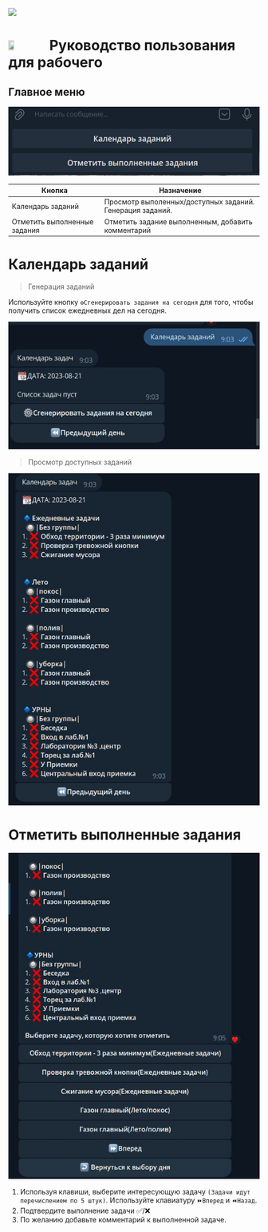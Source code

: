 [<img src="https://img.shields.io/badge/Telegram-%40EriskipCheckListBot-blue?logo=telegram">](https://t.me/EriskipCheckListBot)


# <img src="http://eriskip.com/images/logo-black.svg"  width="15%" height="20%"> Руководство пользования для рабочего
## Главное меню
![img_9.png](img_9.png)

| Кнопка                       | Назначение                                                |
|------------------------------|-----------------------------------------------------------|
| Календарь заданий            | Просмотр выполенных/доступных заданий. Генерация заданий. |
| Отметить выполненные задания | Отметить задание выполненным, добавить комментарий        |

# Календарь заданий

>Генерация заданий

Используйте кнопку `⚙️Сгенерировать задания на сегодня` для того, чтобы получить список ежедневных дел на сегодня.

![img_12.png](img_12.png)

>Просмотр доступных заданий

![img_11.png](img_11.png)

# Отметить выполненные задания
![img_13.png](img_13.png)
1. Используя клавиши, выберите интересующую задачу `(Задачи идут перечислением по 5 штук)`. 
Используйте клавиатуру `⏩Вперед` и `⏪Назад`.
2. Подтвердите выполнение задачи ✅/❌
3. По желанию добавьте комментарий к выполненной задаче. 